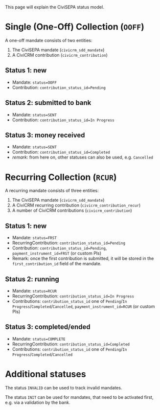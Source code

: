 This page will explain the CiviSEPA status model.

# Single (One-Off) Collection (``OOFF``)

A one-off mandate consists of two entities:
1. The CiviSEPA mandate (``civicrm_sdd_mandate``)
2. A CiviCRM contribution (``civicrm_contribution``)

## Status 1: new
* Mandate: ``status=OOFF``
* Contribution: ``contribution_status_id=Pending``

## Status 2: submitted to bank
* Mandate: ``status=SENT``
* Contribution: ``contribution_status_id=In Progress``

## Status 3: money received
* Mandate: ``status=SENT``
* Contribution: ``contribution_status_id=Completed`` 
* *remark*: from here on, other statuses can also be used, e.g. ``Cancelled``


# Recurring Collection (``RCUR``)

A recurring mandate consists of three entities:
1. The CiviSEPA mandate (``civicrm_sdd_mandate``)
2. A CiviCRM recurring contribution (``civicrm_contribution_recur``)
3. A number of CiviCRM contributions (``civicrm_contribution``)

## Status 1: new
* Mandate: ``status=FRST``
* RecurringContribution: ``contribution_status_id=Pending``
* Contribution: ``contribution_status_id=Pending``, ``payment_instrument_id=FRST`` (or custom PIs)
* Remark: once the first contribution is submitted, it will be stored in the ``first_contribution_id`` field of the mandate.

## Status 2: running
* Mandate: ``status=RCUR``
* RecurringContribution: ``contribution_status_id=In Progress``
* Contributions: ``contribution_status_id`` one of ``Pending``/``In Progress``/``Completed``/``Cancelled``, ``payment_instrument_id=RCUR`` (or custom PIs)

## Status 3: completed/ended
* Mandate: ``status=COMPLETE``
* RecurringContribution: ``contribution_status_id=Completed``
* Contributions: ``contribution_status_id`` one of  ``Pending``/``In Progress``/``Completed``/``Cancelled``

# Additional statuses

The status ``INVALID`` can be used to track invalid mandates.

The status ``INIT`` can be used for mandates, that need to be activated first, e.g. via a validation by the bank.
